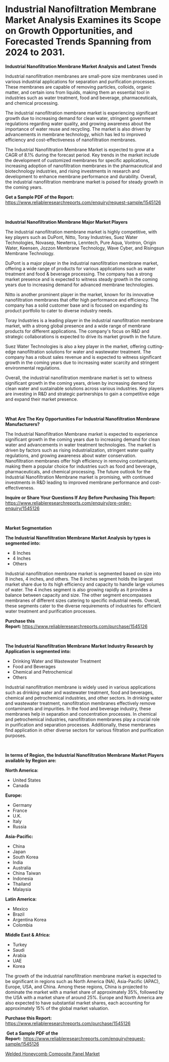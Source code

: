<p><h1>Industrial Nanofiltration Membrane Market Analysis Examines its Scope on Growth Opportunities, and Forecasted Trends Spanning from 2024 to 2031.</h1></p><p><strong>Industrial Nanofiltration Membrane Market Analysis and Latest Trends</strong></p>
<p><p>Industrial nanofiltration membranes are small-pore size membranes used in various industrial applications for separation and purification processes. These membranes are capable of removing particles, colloids, organic matter, and certain ions from liquids, making them an essential tool in industries such as water treatment, food and beverage, pharmaceuticals, and chemical processing.</p><p>The industrial nanofiltration membrane market is experiencing significant growth due to increasing demand for clean water, stringent government regulations regarding water quality, and growing awareness about the importance of water reuse and recycling. The market is also driven by advancements in membrane technology, which has led to improved efficiency and cost-effectiveness of nanofiltration membranes.</p><p>The Industrial Nanofiltration Membrane Market is expected to grow at a CAGR of 8.1% during the forecast period. Key trends in the market include the development of customized membranes for specific applications, increasing adoption of nanofiltration membranes in the pharmaceutical and biotechnology industries, and rising investments in research and development to enhance membrane performance and durability. Overall, the industrial nanofiltration membrane market is poised for steady growth in the coming years.</p></p>
<p><strong>Get a Sample PDF of the Report:&nbsp;</strong> <a href="https://www.reliableresearchreports.com/enquiry/request-sample/1545126">https://www.reliableresearchreports.com/enquiry/request-sample/1545126</a></p>
<p>&nbsp;</p>
<p><strong>Industrial Nanofiltration Membrane Major Market Players</strong></p>
<p><p>The industrial nanofiltration membrane market is highly competitive, with key players such as DuPont, Nitto, Toray Industries, Suez Water Technologies, Novasep, Newterra, Lenntech, Pure Aqua, Vontron, Origin Water, Keensen, Jozzon Membrane Technology, Wave Cyber, and Risingsun Membrane Technology. </p><p>DuPont is a major player in the industrial nanofiltration membrane market, offering a wide range of products for various applications such as water treatment and food & beverage processing. The company has a strong market presence and is expected to witness steady growth in the coming years due to increasing demand for advanced membrane technologies.</p><p>Nitto is another prominent player in the market, known for its innovative nanofiltration membranes that offer high performance and efficiency. The company has a solid customer base and is focused on expanding its product portfolio to cater to diverse industry needs.</p><p>Toray Industries is a leading player in the industrial nanofiltration membrane market, with a strong global presence and a wide range of membrane products for different applications. The company's focus on R&D and strategic collaborations is expected to drive its market growth in the future.</p><p>Suez Water Technologies is also a key player in the market, offering cutting-edge nanofiltration solutions for water and wastewater treatment. The company has a robust sales revenue and is expected to witness significant growth in the coming years due to increasing water scarcity and stringent environmental regulations.</p><p>Overall, the industrial nanofiltration membrane market is set to witness significant growth in the coming years, driven by increasing demand for clean water and sustainable solutions across various industries. Key players are investing in R&D and strategic partnerships to gain a competitive edge and expand their market presence.</p></p>
<p>&nbsp;</p>
<p><strong>What Are The Key Opportunities For Industrial Nanofiltration Membrane Manufacturers?</strong></p>
<p><p>The Industrial Nanofiltration Membrane market is expected to experience significant growth in the coming years due to increasing demand for clean water and advancements in water treatment technologies. The market is driven by factors such as rising industrialization, stringent water quality regulations, and growing awareness about water conservation. Nanofiltration membranes offer high efficiency in removing contaminants, making them a popular choice for industries such as food and beverage, pharmaceuticals, and chemical processing. The future outlook for the Industrial Nanofiltration Membrane market is promising, with continued investments in R&D leading to improved membrane performance and cost-effectiveness.</p></p>
<p><strong>Inquire or Share Your Questions If Any Before Purchasing This Report:</strong> <a href="https://www.reliableresearchreports.com/enquiry/pre-order-enquiry/1545126">https://www.reliableresearchreports.com/enquiry/pre-order-enquiry/1545126</a></p>
<p>&nbsp;</p>
<p><strong>Market Segmentation</strong></p>
<p><strong>The Industrial Nanofiltration Membrane Market Analysis by types is segmented into:</strong></p>
<p><ul><li>8 Inches</li><li>4 Inches</li><li>Others</li></ul></p>
<p><p>Industrial nanofiltration membrane market is segmented based on size into 8 inches, 4 inches, and others. The 8 inches segment holds the largest market share due to its high efficiency and capacity to handle large volumes of water. The 4 inches segment is also growing rapidly as it provides a balance between capacity and size. The other segment encompasses membranes of different sizes catering to specific industrial needs. Overall, these segments cater to the diverse requirements of industries for efficient water treatment and purification processes.</p></p>
<p><strong>Purchase this Report:&nbsp;</strong><a href="https://www.reliableresearchreports.com/purchase/1545126">https://www.reliableresearchreports.com/purchase/1545126</a></p>
<p>&nbsp;</p>
<p><strong>The Industrial Nanofiltration Membrane Market Industry Research by Application is segmented into:</strong></p>
<p><ul><li>Drinking Water and Wastewater Treatment</li><li>Food and Beverages</li><li>Chemical and Petrochemical</li><li>Others</li></ul></p>
<p><p>Industrial nanofiltration membrane is widely used in various applications such as drinking water and wastewater treatment, food and beverages, chemical and petrochemical industries, and other sectors. In drinking water and wastewater treatment, nanofiltration membranes effectively remove contaminants and impurities. In the food and beverage industry, these membranes help in separation and concentration processes. In chemical and petrochemical industries, nanofiltration membranes play a crucial role in purification and separation processes. Additionally, these membranes find application in other diverse sectors for various filtration and purification purposes.</p></p>
<p>&nbsp;</p>
<p><strong>In terms of Region, the Industrial Nanofiltration Membrane Market Players available by Region are:</strong></p>
<p>
    <p> <strong> North America: </strong>
        <ul>
            <li>United States</li>
            <li>Canada</li>
        </ul>
        </p> 
    <p> <strong> Europe: </strong>
        <ul>
            <li>Germany</li>
            <li>France</li>
            <li>U.K.</li>
            <li>Italy</li>
            <li>Russia</li>
        </ul>
        </p> 
    <p> <strong> Asia-Pacific: </strong>
        <ul>
            <li>China</li>
            <li>Japan</li>
            <li>South Korea</li>
            <li>India</li>
            <li>Australia</li>
            <li>China Taiwan</li>
            <li>Indonesia</li>
            <li>Thailand</li>
            <li>Malaysia</li>
        </ul>
        </p> 
    <p> <strong> Latin America: </strong>
        <ul>
            <li>Mexico</li>
            <li>Brazil</li>
            <li>Argentina Korea</li>
            <li>Colombia</li>
        </ul>
        </p> 
    <p> <strong> Middle East & Africa: </strong>
        <ul>
            <li>Turkey</li>
            <li>Saudi</li>
            <li>Arabia</li>
            <li>UAE</li>
            <li>Korea</li>
        </ul>
    </p>
    </p>
<p><p>The growth of the industrial nanofiltration membrane market is expected to be significant in regions such as North America (NA), Asia-Pacific (APAC), Europe, USA, and China. Among these regions, China is projected to dominate the market with a market share of approximately 35%, followed by the USA with a market share of around 25%. Europe and North America are also expected to have substantial market shares, each accounting for approximately 15% of the global market valuation.</p></p>
<p><strong>Purchase this Report: </strong><a href="https://www.reliableresearchreports.com/purchase/1545126">https://www.reliableresearchreports.com/purchase/1545126</a></p>
<p>&nbsp;<strong>Get a Sample PDF of the Report:&nbsp;&nbsp;</strong><a href="https://www.reliableresearchreports.com/enquiry/request-sample/1545126">https://www.reliableresearchreports.com/enquiry/request-sample/1545126</a></p>
<p><strong></strong></p>
<p><p><a href="https://github.com/danielneavesallisons03mba/Market-Research-Report-List-1/blob/main/welded-honeycomb-composite-panel-market.md">Welded Honeycomb Composite Panel Market</a></p></p>